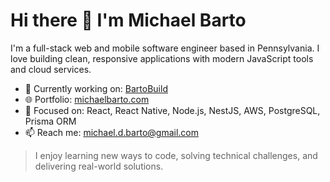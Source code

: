 # Hi there 👋 I'm Michael Barto

I'm a full-stack web and mobile software engineer based in Pennsylvania. I love building clean, responsive applications with modern JavaScript tools and cloud services.

- 🔭 Currently working on: [BartoBuild](https://github.com/mbarto202/bartobuild-website)
- 🌐 Portfolio: [michaelbarto.com](http://michaelbarto.com)
- 🧠 Focused on: React, React Native, Node.js, NestJS, AWS, PostgreSQL, Prisma ORM
- 📫 Reach me: michael.d.barto@gmail.com

> I enjoy learning new ways to code, solving technical challenges, and delivering real-world solutions.
